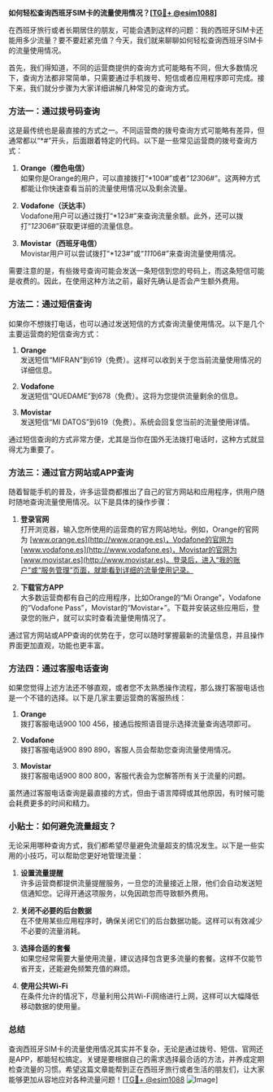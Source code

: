 **如何轻松查询西班牙SIM卡的流量使用情况？[[TG💪+ @esim1088](https://t.me/s/esim1088)]**

在西班牙旅行或者长期居住的朋友，可能会遇到这样的问题：我的西班牙SIM卡还能用多少流量？要不要赶紧充值？今天，我们就来聊聊如何轻松查询西班牙SIM卡的流量使用情况。

首先，我们得知道，不同的运营商提供的查询方式可能略有不同，但大多数情况下，查询方法都非常简单，只需要通过手机拨号、短信或者应用程序即可完成。接下来，我们就分步骤为大家详细讲解几种常见的查询方式。

### 方法一：通过拨号码查询

这是最传统也是最直接的方式之一。不同运营商的拨号查询方式可能略有差异，但通常都以“*#”开头，后面跟着特定的代码。以下是一些常见运营商的拨号查询方式：

1. **Orange（橙色电信）**  
   如果你是Orange的用户，可以直接拨打“*100#”或者“*123*06#”。这两种方式都能让你快速查看当前的流量使用情况以及剩余流量。

2. **Vodafone（沃达丰）**  
   Vodafone用户可以通过拨打“*123#”来查询流量余额。此外，还可以拨打“*123*06#”获取更详细的流量信息。

3. **Movistar（西班牙电信）**  
   Movistar用户可以尝试拨打“*123#”或“*111*06#”来查询流量使用情况。

需要注意的是，有些拨号查询可能会发送一条短信到您的号码上，而这条短信可能是收费的。因此，在使用这种方法之前，最好先确认是否会产生额外费用。

### 方法二：通过短信查询

如果你不想拨打电话，也可以通过发送短信的方式查询流量使用情况。以下是几个主要运营商的短信查询方式：

1. **Orange**  
   发送短信“MIFRAN”到619（免费）。这样可以收到关于您当前流量使用情况的详细信息。

2. **Vodafone**  
   发送短信“QUEDAME”到678（免费）。这将为您提供流量剩余的信息。

3. **Movistar**  
   发送短信“MI DATOS”到619（免费）。系统会回复您当前的流量使用详情。

通过短信查询的方式非常方便，尤其是当你在国外无法拨打电话时，这种方式就显得尤为重要了。

### 方法三：通过官方网站或APP查询

随着智能手机的普及，许多运营商都推出了自己的官方网站和应用程序，供用户随时随地查询流量使用情况。以下是具体的操作步骤：

1. **登录官网**  
   打开浏览器，输入您所使用的运营商的官方网站地址。例如，Orange的官网为 [www.orange.es](http://www.orange.es)，Vodafone的官网为 [www.vodafone.es](http://www.vodafone.es)，Movistar的官网为 [www.movistar.es](http://www.movistar.es)。登录后，进入“我的账户”或“服务管理”页面，就能看到详细的流量使用记录。

2. **下载官方APP**  
   大多数运营商都有自己的应用程序，比如Orange的“Mi Orange”，Vodafone的“Vodafone Pass”，Movistar的“Movistar+”。下载并安装这些应用后，登录您的账户，就可以实时查看流量使用情况了。

通过官方网站或APP查询的优势在于，您可以随时掌握最新的流量信息，并且操作界面更加直观，功能也更丰富。

### 方法四：通过客服电话查询

如果您觉得上述方法还不够直观，或者您不太熟悉操作流程，那么拨打客服电话也是一个不错的选择。以下是几家主要运营商的客服热线：

1. **Orange**  
   拨打客服电话900 100 456，接通后按照语音提示选择流量查询选项即可。

2. **Vodafone**  
   拨打客服电话900 890 890，客服人员会帮助您查询流量使用情况。

3. **Movistar**  
   拨打客服电话900 800 800，客服代表会为您解答所有关于流量的问题。

虽然通过客服电话查询是最直接的方式，但由于语言障碍或其他原因，有时候可能会耗费更多的时间和精力。

### 小贴士：如何避免流量超支？

无论采用哪种查询方式，我们都希望尽量避免流量超支的情况发生。以下是一些实用的小技巧，可以帮助您更好地管理流量：

1. **设置流量提醒**  
   许多运营商都提供流量提醒服务，一旦您的流量接近上限，他们会自动发送短信通知您。记得开通这项服务，以免因疏忽而导致额外费用。

2. **关闭不必要的后台数据**  
   在不使用某些应用程序时，确保关闭它们的后台数据功能。这样可以有效减少不必要的流量消耗。

3. **选择合适的套餐**  
   如果您经常需要大量使用流量，建议选择包含更多流量的套餐。这样不仅能节省开支，还能避免频繁充值的麻烦。

4. **使用公共Wi-Fi**  
   在条件允许的情况下，尽量利用公共Wi-Fi网络进行上网，这样可以大幅降低移动数据的使用量。

### 总结

查询西班牙SIM卡的流量使用情况其实并不复杂，无论是通过拨号、短信、官网还是APP，都能轻松搞定。关键是要根据自己的需求选择最合适的方法，并养成定期检查流量的习惯。希望这篇文章能帮到正在西班牙旅行或者生活的朋友们，让大家能够更加从容地应对各种流量问题！[[TG💪+ @esim1088](https://t.me/s/esim1088) ![Image](https://i.postimg.cc/4NQfJmqS/Snipaste-2025-05-13-00-14-12.png)]
